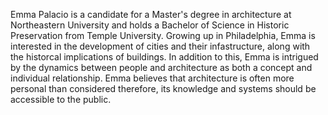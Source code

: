 Emma Palacio is a candidate for a Master's degree in architecture at Northeastern University and holds a Bachelor of Science in Historic Preservation from Temple University. Growing up in Philadelphia, Emma is interested in the development of cities and their infastructure, along with the historcal implications of buildings. In addition to this, Emma is intrigued by the dynamics between people and architecture as both a concept and individual relationship. Emma believes that architecture is often more personal than considered therefore, its knowledge and systems should be accessible to the public.
